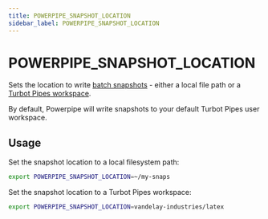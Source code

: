 ```yaml
---
title: POWERPIPE_SNAPSHOT_LOCATION
sidebar_label: POWERPIPE_SNAPSHOT_LOCATION
---
```



# POWERPIPE_SNAPSHOT_LOCATION
Sets the location to write [batch snapshots](/docs/run/snapshots/batch-snapshots) - either a local file path or a [Turbot Pipes workspace](https://turbot.com/pipes/docs/workspaces).

By default, Powerpipe will write snapshots to your default Turbot Pipes user workspace.

## Usage 
Set the snapshot location to a local filesystem path:

```bash
export POWERPIPE_SNAPSHOT_LOCATION=~/my-snaps
```


Set the snapshot location to a Turbot Pipes workspace:

```bash
export POWERPIPE_SNAPSHOT_LOCATION=vandelay-industries/latex 
```